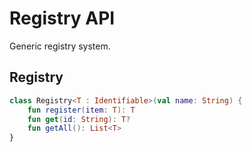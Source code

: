 # Registry API

Generic registry system.

## Registry

```kotlin
class Registry<T : Identifiable>(val name: String) {
    fun register(item: T): T
    fun get(id: String): T?
    fun getAll(): List<T>
}
```
